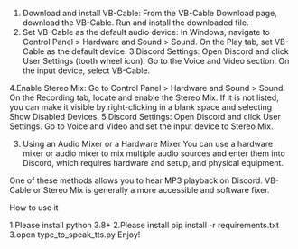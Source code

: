 1. Download and install VB-Cable:
    From the VB-Cable Download page, download the VB-Cable.
    Run and install the downloaded file.
2. Set VB-Cable as the default audio device:
    In Windows, navigate to Control Panel > Hardware and Sound > Sound.
    On the Play tab, set VB-Cable as the default device.
3.Discord Settings:
    Open Discord and click User Settings (tooth wheel icon).
    Go to the Voice and Video section.
    On the input device, select VB-Cable.
    
4.Enable Stereo Mix:
		Go to Control Panel > Hardware and Sound > Sound.
		On the Recording tab, locate and enable the Stereo Mix. If it is not listed, you can make it visible by right-clicking in a blank space and selecting Show Disabled Devices.
5.Discord Settings:
        Open Discord and click User Settings.
		Go to Voice and Video and set the input device to Stereo Mix.

3. Using an Audio Mixer or a Hardware Mixer
You can use a hardware mixer or audio mixer to mix multiple audio sources and enter them into Discord, which requires hardware and setup, and physical equipment.

One of these methods allows you to hear MP3 playback on Discord. VB-Cable or Stereo Mix is generally a more accessible and software fixer.

How to use it

1.Please install python 3.8+
2.Please install pip install -r requirements.txt
3.open type_to_speak_tts.py
Enjoy!
